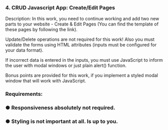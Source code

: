 ### 4. CRUD Javascript App: Create/Edit Pages
Description: In this work, you need to continue working and add two new 
parts to your website - Create & Edit Pages (You can find the template of 
these pages by following the link).

Update/Delete operations are not required for this work!
Also you must validate the forms using HTML attributes (inputs must be 
configured for your data format).

If incorrect data is entered in the inputs, you must use JavaScript to inform 
the user with modal windows or just plain alert() function.

Bonus points are provided for this work, if you implement a styled modal 
window that will work with JavaScript.
### Requirements:
### ● Responsiveness absolutely not required.
### ● Styling is not important at all. Is up to you.
